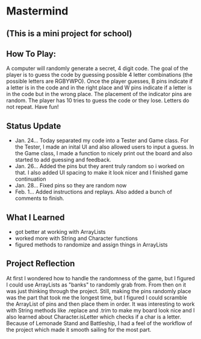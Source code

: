 # Mastermind

## (This is a mini project for school)
## How To Play:
  A computer will randomly generate a secret, 4 digit code. The goal of the player is to guess the code by guessing possible 4 letter combinations (the possible letters are RGBYWPO). Once the player guesses, B pins indicate if a letter is in the code and in the right place and W pins indicate if a letter is in the code but in the wrong place. The placement of the indicator pins are random. The player has 10 tries to guess the code or they lose. Letters do not repeat. Have fun!

## Status Update
- Jan. 24...
  Today separated my code into a Tester and Game class. For the Tester, I made an inital UI and also allowed users to input a guess. In the Game class, I made a function 
  to nicely print out the board and also started to add guessing and feedback. 
- Jan. 26...
  Added the pins but they arent truly random so i worked on that. I also added UI spacing to make it look nicer and I finished game continuation
- Jan. 28...
  Fixed pins so they are random now
- Feb. 1...
  Added instructions and replays. Also added a bunch of comments to finish. 

## What I Learned
  - got better at working with ArrayLists
  - worked more with String and Character functions
  - figured methods to randomize and assign things in ArrayLists

## Project Reflection
  At first I wondered how to handle the randomness of the game, but I figured I could use ArrayLists as "banks" to randomly grab from. From then on it was just thinking through the project. Still, making the pins randomly place was the part that took me the longest time, but I figured I could scramble the ArrayList of pins and then place them in order. It was interesting to work with String methods like .replace and .trim to make my board look nice and I also learned about Character.isLetter which checks if a char is a letter. Because of Lemonade Stand and Battleship, I had a feel of the workflow of the project which made it smooth sailing for the most part.
